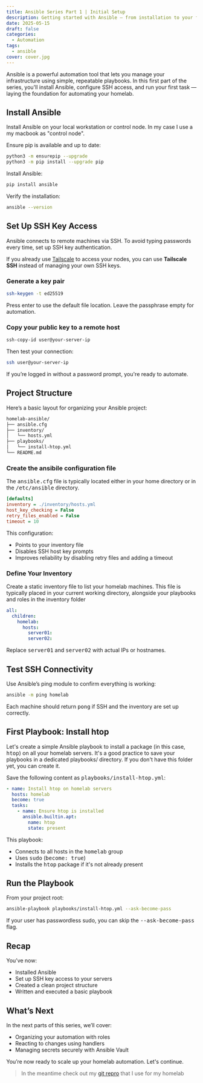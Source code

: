 ```yaml
---
title: Ansible Series Part 1 | Initial Setup
description: Getting started with Ansible — from installation to your first automated task.
date: 2025-05-15
draft: false
categories:
  - Automation
tags:
  - ansible
cover: cover.jpg
---
```


Ansible is a powerful automation tool that lets you manage your infrastructure using simple, repeatable playbooks. In this first part of the series, you'll install Ansible, configure SSH access, and run your first task — laying the foundation for automating your homelab.

## Install Ansible

Install Ansible on your local workstation or control node. In my case I use a my macbook as "control node".

Ensure pip is available and up to date:
```bash
python3 -m ensurepip --upgrade
python3 -m pip install --upgrade pip
```

Install Ansible:
```bash
pip install ansible
```

Verify the installation:
```bash
ansible --version
```

## Set Up SSH Key Access

Ansible connects to remote machines via SSH. To avoid typing passwords every time, set up SSH key authentication.

If you already use [Tailscale](https://tailscale.com) to access your nodes, you can use **Tailscale SSH** instead of managing your own SSH keys.


### Generate a key pair

```bash
ssh-keygen -t ed25519
```

Press enter to use the default file location. Leave the passphrase empty for automation.

### Copy your public key to a remote host

```bash
ssh-copy-id user@your-server-ip
```

Then test your connection:

```bash
ssh user@your-server-ip
```

If you’re logged in without a password prompt, you're ready to automate.

## Project Structure

Here’s a basic layout for organizing your Ansible project:

```bash
homelab-ansible/
├── ansible.cfg
├── inventory/
│   └── hosts.yml
├── playbooks/
│   └── install-htop.yml
└── README.md
```

### Create the ansibile configuration file

The <kbd>ansible.cfg</kbd> file is typically located either in your home directory or in the <kbd>/etc/ansible</kbd> directory.

```ini
[defaults]
inventory = ./inventory/hosts.yml
host_key_checking = False
retry_files_enabled = False
timeout = 10
```

This configuration:
- Points to your inventory file
- Disables SSH host key prompts
- Improves reliability by disabling retry files and adding a timeout

### Define Your Inventory

Create a static inventory file to list your homelab machines. This file is typically placed in your current working directory, alongside your playbooks and roles in the inventory folder

```yaml
all:
  children:
    homelab:
      hosts:
        server01:
        server02:
```

Replace <kbd>server01</kbd> and <kbd>server02</kbd> with actual IPs or hostnames.

## Test SSH Connectivity

Use Ansible’s ping module to confirm everything is working:

```bash
ansible -m ping homelab
```

Each machine should return <kbd>pong</kbd> if SSH and the inventory are set up correctly.

## First Playbook: Install htop

Let's create a simple Ansible playbook to install a package (in this case, <kbd>htop</kbd>) on all your homelab servers. It's a good practice to save your playbooks in a dedicated playbooks/ directory. If you don't have this folder yet, you can create it.

Save the following content as <kbd>playbooks/install-htop.yml</kbd>:

```yaml {filename="install-htop.yml"}
- name: Install htop on homelab servers
  hosts: homelab
  become: true
  tasks:
    - name: Ensure htop is installed
      ansible.builtin.apt:
        name: htop
        state: present
```

This playbook:
- Connects to all hosts in the <kbd>homelab</kbd> group
- Uses <kbd>sudo</kbd> (<kbd>become: true</kbd>)
- Installs the <kbd>htop</kbd> package if it's not already present

## Run the Playbook

From your project root:

```bash
ansible-playbook playbooks/install-htop.yml --ask-become-pass
```

If your user has passwordless sudo, you can skip the <kbd>--ask-become-pass</kbd> flag.

## Recap

You’ve now:

- Installed Ansible
- Set up SSH key access to your servers
- Created a clean project structure
- Written and executed a basic playbook

## What’s Next

In the next parts of this series, we’ll cover:
- Organizing your automation with roles
- Reacting to changes using handlers
- Managing secrets securely with Ansible Vault

You’re now ready to scale up your homelab automation. Let's continue. 

> In the meantime check out my [git repro](https://github.com/svenvg93/ansible-homelab) that I use for my homelab

